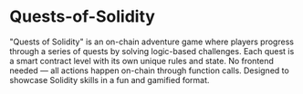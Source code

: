 # Quests-of-Solidity
"Quests of Solidity" is an on-chain adventure game where players progress through a series of quests by solving logic-based challenges. Each quest is a smart contract level with its own unique rules and state. No frontend needed — all actions happen on-chain through function calls. Designed to showcase Solidity skills in a fun and gamified format.
